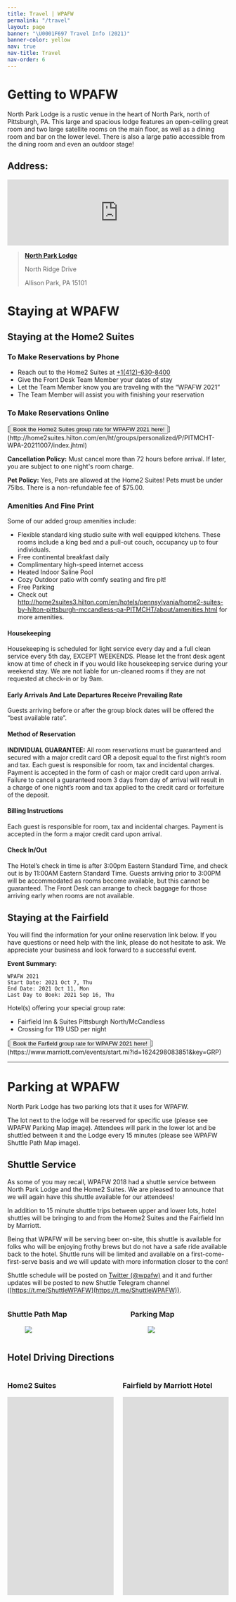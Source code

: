 ```yaml
---
title: Travel | WPAFW
permalink: "/travel"
layout: page
banner: "\U0001F697 Travel Info (2021)"
banner-color: yellow
nav: true
nav-title: Travel
nav-order: 6
---
```


# Getting to WPAFW

North Park Lodge is a rustic venue in the heart of North Park, north of Pittsburgh, PA. This large and spacious lodge features an open-ceiling great room and two large satellite rooms on the main floor, as well as a dining room and bar on the lower level. There is also a large patio accessible from the dining room and even an outdoor stage!

## Address:

<div class="columns is-centered">
<div class="column is-three-quarters">

<iframe src="https://www.google.com/maps/embed?pb=!1m18!1m12!1m3!1d1514.289133070365!2d-80.01807274182069!3d40.617127594835566!2m3!1f0!2f0!3f0!3m2!1i1024!2i768!4f13.1!3m3!1m2!1s0x8834894e2afe45b7%3A0x8c907bb3909414b5!2sNorth+Park+Lodge!5e0!3m2!1sen!2sus!4v1559418858826!5m2!1sen!2sus" width="100%" height="100%" frameborder="0" style="border:0" allowfullscreen></iframe>

</div>
</div>

> [**North Park Lodge**](https://goo.gl/maps/o1S7uUwtQZ2aN6wi9)
>
> North Ridge Drive
>
> Allison Park, PA 15101

# Staying at WPAFW

## Staying at the Home2 Suites 

### To Make Reservations by Phone
* Reach out to the Home2 Suites at [+1(412)-630-8400](tel:+14126308400)
* Give the Front Desk Team Member your dates of stay
* Let the Team Member know you are traveling with the “WPAFW 2021”
* The Team Member will assist you with finishing your reservation
 
### To Make Reservations Online

<div class="buttons">
  [<button class="button is-link">Book the Home2 Suites group rate for WPAFW 2021 here!</button>](http://home2suites.hilton.com/en/ht/groups/personalized/P/PITMCHT-WPA-20211007/index.jhtml)
</div>



**Cancellation Policy:** Must cancel more than 72 hours before arrival. If later, you are subject to one night's room charge.

**Pet Policy:** Yes, Pets are allowed at the Home2 Suites! Pets must be under 75lbs. There is a non-refundable fee of $75.00.

### Amenities And Fine Print

Some of our added group amenities include:

- Flexible standard king studio suite with well equipped kitchens. These rooms include a king bed and a pull-out couch, occupancy up to four individuals.
- Free continental breakfast daily
- Complimentary high-speed internet access
- Heated Indoor Saline Pool
- Cozy Outdoor patio with comfy seating and fire pit!
- Free Parking
- Check out http://home2suites3.hilton.com/en/hotels/pennsylvania/home2-suites-by-hilton-pittsburgh-mccandless-pa-PITMCHT/about/amenities.html for more amenities.

#### Housekeeping

Housekeeping is scheduled for light service every day and a full clean service every 5th day, EXCEPT WEEKENDS. Please let the front desk agent know at time of check in if you would like housekeeping service during your weekend stay. We are not liable for un-cleaned rooms if they are not requested at check-in or by 9am.

#### Early Arrivals And Late Departures Receive Prevailing Rate

Guests arriving before or after the group block dates will be offered the “best available rate”.

#### Method of Reservation

**INDIVIDUAL GUARANTEE:** All room reservations must be guaranteed and secured with a major credit card OR a deposit equal to the first night’s room and tax. Each guest is responsible for room, tax and incidental charges. Payment is accepted in the form of cash or major credit card upon arrival. Failure to cancel a guaranteed room 3 days from day of arrival will result in a charge of one night’s room and tax applied to the credit card or forfeiture of the deposit.

#### Billing Instructions

Each guest is responsible for room, tax and incidental charges. Payment is accepted in the form a major credit card upon arrival.

#### Check In/Out

The Hotel’s check in time is after 3:00pm Eastern Standard Time, and check out is by 11:00AM Eastern Standard Time. Guests arriving prior to 3:00PM will be accommodated as rooms become available, but this cannot be guaranteed. The Front Desk can arrange to check baggage for those arriving early when rooms are not available.

## Staying at the Fairfield

You will find the information for your online reservation link below. If you have questions or need help with the link, please do not hesitate to ask. We appreciate your business and look forward to a successful event.

**Event Summary:**

```
WPAFW 2021
Start Date: 2021 Oct 7, Thu
End Date: 2021 Oct 11, Mon
Last Day to Book: 2021 Sep 16, Thu
```

Hotel(s) offering your special group rate:

* Fairfield Inn & Suites Pittsburgh North/McCandless
* Crossing for 119 USD per night


<div class="buttons">
  [<button class="button is-link">Book the Farfield group rate for WPAFW 2021 here!</button>](https://www.marriott.com/events/start.mi?id=1624298083851&key=GRP)
</div>

---

# Parking at WPAFW

North Park Lodge has two parking lots that it uses for WPAFW.

The lot next to the lodge will be reserved for specific use (please see WPAFW Parking Map image). Attendees will park in the lower lot and be shuttled between it and the Lodge every 15 minutes (please see WPAFW Shuttle Path Map image).

## Shuttle Service

As some of you may recall, WPAFW 2018 had a shuttle service between North Park Lodge and the Home2 Suites. We are pleased to announce that we will again have this shuttle available for our attendees!

In addition to 15 minute shuttle trips between upper and lower lots, hotel shuttles will be bringing to and from the Home2 Suites and the Fairfield Inn by Marriott.

Being that WPAFW will be serving beer on-site, this shuttle is available for folks who will be enjoying frothy brews but do not have a safe ride available back to the hotel. Shuttle runs will be limited and available on a first-come-first-serve basis and we will update with more information closer to the con!

Shuttle schedule will be posted on [Twitter (@wpafw)](https://twitter.com/wpafw) and it and further updates will be posted to new Shuttle Telegram channel ([https://t.me/ShuttleWPAFW](https://t.me/ShuttleWPAFW)).

<div class="columns">
<div class="column">

### Shuttle Path Map

<figure class="image is-4by3">
<a href="{{'/assets/img/shuttle.jpg' | absolute_url}}" target="_blank">
<img src="{{'/assets/img/shuttle.jpg' | absolute_url}}"></a>
</figure>

</div>
<div class="column">

### Parking Map

<figure class="image is-4by3">
<a href="{{'/assets/img/layout.jpg' | absolute_url}}" target="_blank">
<img src="{{'/assets/img/layout.jpg' | absolute_url}}"></a>
</figure>

</div>
</div>

## Hotel Driving Directions

<div class="columns">
<div class="column">

### Home2 Suites

<iframe src="https://www.google.com/maps/embed?pb=!1m28!1m12!1m3!1d48475.96600738912!2d-80.0482375241919!3d40.59132029033429!2m3!1f0!2f0!3f0!3m2!1i1024!2i768!4f13.1!4m13!3e0!4m5!1s0x88348b9c27ae693d%3A0x1407ad895b6a4ef1!2sHome2%20Suites%20by%20Hilton%20Pittsburgh%20%2F%20McCandless%2C%20PA%2C%20Duncan%20Avenue%2C%20Pittsburgh%2C%20PA!3m2!1d40.5616613!2d-80.02705069999999!4m5!1s0x8834894e2afe45b7%3A0x8c907bb3909414b5!2sNorth%20Park%20Lodge%2C%20Pine%20Township%2C%20PA!3m2!1d40.617127599999996!2d-80.0169784!5e0!3m2!1sen!2sus!4v1569020959650!5m2!1sen!2sus" width="600" height="450" frameborder="0" style="border:0;" allowfullscreen=""></iframe>

</div>
<div class="column">

### Fairfield by Marriott Hotel

<iframe src="https://www.google.com/maps/embed?pb=!1m28!1m12!1m3!1d24236.61056979269!2d-80.03072772383945!3d40.595106465038114!2m3!1f0!2f0!3f0!3m2!1i1024!2i768!4f13.1!4m13!3e0!4m5!1s0x88348b8338dab533%3A0xb284390883055ccd!2sFairfield%20Inn%20%26%20Suites%20by%20Marriott%20Pittsburgh%20North%2FMcCandless%20Crossing%2C%20Providence%20Boulevard%2C%20Pittsburgh%2C%20PA!3m2!1d40.5705719!2d-80.0189597!4m5!1s0x8834894e2afe45b7%3A0x8c907bb3909414b5!2sNorth%20Park%20Lodge%2C%20Pine%20Township%2C%20PA!3m2!1d40.617127599999996!2d-80.0169784!5e0!3m2!1sen!2sus!4v1569021026402!5m2!1sen!2sus" width="600" height="450" frameborder="0" style="border:0;" allowfullscreen=""></iframe>
</div>
</div>
